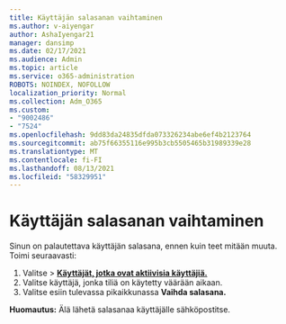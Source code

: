 ```yaml
---
title: Käyttäjän salasanan vaihtaminen
ms.author: v-aiyengar
author: AshaIyengar21
manager: dansimp
ms.date: 02/17/2021
ms.audience: Admin
ms.topic: article
ms.service: o365-administration
ROBOTS: NOINDEX, NOFOLLOW
localization_priority: Normal
ms.collection: Adm_O365
ms.custom:
- "9002486"
- "7524"
ms.openlocfilehash: 9dd83da24835dfda073326234abe6ef4b2123764
ms.sourcegitcommit: ab75f66355116e995b3cb5505465b31989339e28
ms.translationtype: MT
ms.contentlocale: fi-FI
ms.lasthandoff: 08/13/2021
ms.locfileid: "58329951"
---
```

# <a name="reset-the-users-password"></a>Käyttäjän salasanan vaihtaminen

Sinun on palautettava käyttäjän salasana, ennen kuin teet mitään muuta. Toimi seuraavasti:

1. Valitse   >  **[Käyttäjät, jotka ovat aktiivisia käyttäjiä.](https://go.microsoft.com/fwlink/p/?linkid=834822)**
1. Valitse käyttäjä, jonka tiliä on käytetty väärään aikaan.
1. Valitse esiin tulevassa pikaikkunassa **Vaihda salasana.**

**Huomautus:** Älä lähetä salasanaa käyttäjälle sähköpostitse.
